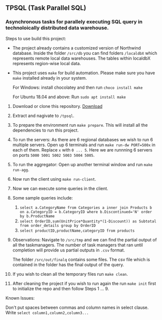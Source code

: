 ## TPSQL (Task Parallel SQL)
### Asynchronous tasks for parallely executing SQL query in technoloically distributed data warehouse.

Steps to use build this project:
- The project already contains a customized version of Northwind database. Inside the folder `/src/db` you can find folders `/localdbX` which represents remote local data warehouses. The tables within localdbX represents region-wise local data.
- This project uses `make` for build automation. Please make sure you have `make` installed already in your system.
  
    For Windows: install chocolatey and then run `choco install make`

    For Ubuntu 18.04 and above: Run `sudo apt install make`

1. Download or clone this repository. [Download](https://github.com/AshirwadPradhan/tpsql/archive/master.zip)
2. Extract and nagivate to `/tpsql`.
3. To prepare the environment run `make prepare`. This will install all the dependencies to run this project.
4. To run the servers:
   As there are 6 regional databases we wish to run 6 multiple servers. Open up 6 terminals and run `make run-dw PORT=500x` in each of them. Replace `x` with `0 ... 5`. Here we are runnning 6 servers on ports `5000 5001 5002 5003 5004 5005`.
5. To run the aggregator:
   Open up another terminal window and run `make run-agg`.
6. Now run the client using `make run-client`.
7. Now we can execute some queries in the client.
8. Some sample queries include:
   1. `select a.CategoryName from Categories a inner join Products b on a.CategoryID = b.CategoryID where b.Discontinued='N' order by b.ProductName`
   2. `select OrderID,sum(UnitPrice*Quantity*(1-Discount)) as Subtotal from order_details group by OrderID`
   3. `select productID,productName,categoryID from products`
9. Observations:
    Navigate to `/src/tmp` and we can find the partial output of all the taskmanagers. The number of task managers that ran until completion will provide us partial outputs in `.csv` format.

    The folder `/src/out/finalq` contains some files. The csv file which is contained in the folder has the final output of the query.
10. If you wish to clean all the temporary files run `make clean`.
11. After cleaning the project if you wish to run again the run `make init` first to initialize the repo and then follow Steps 1 ... 9.

Known Issues:

Don't put spaces between commas and column names in select clause. Write `select column1,column2,column3...`